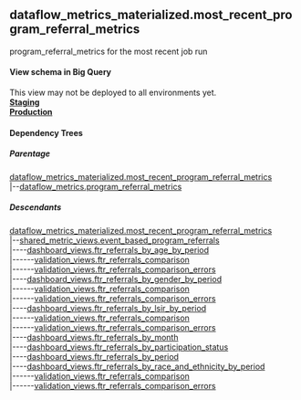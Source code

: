 ## dataflow_metrics_materialized.most_recent_program_referral_metrics
program_referral_metrics for the most recent job run

#### View schema in Big Query
This view may not be deployed to all environments yet.<br/>
[**Staging**](https://console.cloud.google.com/bigquery?pli=1&p=recidiviz-staging&page=table&project=recidiviz-staging&d=dataflow_metrics_materialized&t=most_recent_program_referral_metrics)
<br/>
[**Production**](https://console.cloud.google.com/bigquery?pli=1&p=recidiviz-123&page=table&project=recidiviz-123&d=dataflow_metrics_materialized&t=most_recent_program_referral_metrics)
<br/>

#### Dependency Trees

##### Parentage
[dataflow_metrics_materialized.most_recent_program_referral_metrics](../dataflow_metrics_materialized/most_recent_program_referral_metrics.md) <br/>
|--[dataflow_metrics.program_referral_metrics](../../metrics/program/program_referral_metrics.md) <br/>


##### Descendants
[dataflow_metrics_materialized.most_recent_program_referral_metrics](../dataflow_metrics_materialized/most_recent_program_referral_metrics.md) <br/>
|--[shared_metric_views.event_based_program_referrals](../shared_metric_views/event_based_program_referrals.md) <br/>
|----[dashboard_views.ftr_referrals_by_age_by_period](../dashboard_views/ftr_referrals_by_age_by_period.md) <br/>
|------[validation_views.ftr_referrals_comparison](../validation_views/ftr_referrals_comparison.md) <br/>
|------[validation_views.ftr_referrals_comparison_errors](../validation_views/ftr_referrals_comparison_errors.md) <br/>
|----[dashboard_views.ftr_referrals_by_gender_by_period](../dashboard_views/ftr_referrals_by_gender_by_period.md) <br/>
|------[validation_views.ftr_referrals_comparison](../validation_views/ftr_referrals_comparison.md) <br/>
|------[validation_views.ftr_referrals_comparison_errors](../validation_views/ftr_referrals_comparison_errors.md) <br/>
|----[dashboard_views.ftr_referrals_by_lsir_by_period](../dashboard_views/ftr_referrals_by_lsir_by_period.md) <br/>
|------[validation_views.ftr_referrals_comparison](../validation_views/ftr_referrals_comparison.md) <br/>
|------[validation_views.ftr_referrals_comparison_errors](../validation_views/ftr_referrals_comparison_errors.md) <br/>
|----[dashboard_views.ftr_referrals_by_month](../dashboard_views/ftr_referrals_by_month.md) <br/>
|----[dashboard_views.ftr_referrals_by_participation_status](../dashboard_views/ftr_referrals_by_participation_status.md) <br/>
|----[dashboard_views.ftr_referrals_by_period](../dashboard_views/ftr_referrals_by_period.md) <br/>
|----[dashboard_views.ftr_referrals_by_race_and_ethnicity_by_period](../dashboard_views/ftr_referrals_by_race_and_ethnicity_by_period.md) <br/>
|------[validation_views.ftr_referrals_comparison](../validation_views/ftr_referrals_comparison.md) <br/>
|------[validation_views.ftr_referrals_comparison_errors](../validation_views/ftr_referrals_comparison_errors.md) <br/>

